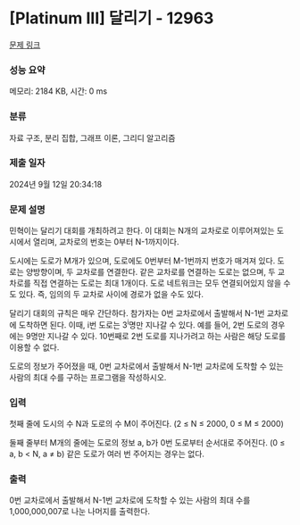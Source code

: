 # [Platinum III] 달리기 - 12963 

[문제 링크](https://www.acmicpc.net/problem/12963) 

### 성능 요약

메모리: 2184 KB, 시간: 0 ms

### 분류

자료 구조, 분리 집합, 그래프 이론, 그리디 알고리즘

### 제출 일자

2024년 9월 12일 20:34:18

### 문제 설명

<p>민혁이는 달리기 대회를 개최하려고 한다. 이 대회는 N개의 교차로로 이루어져있는 도시에서 열리며, 교차로의 번호는 0부터 N-1까지이다.</p>

<p>도시에는 도로가 M개가 있으며, 도로에도 0번부터 M-1번까지 번호가 매겨져 있다. 도로는 양방향이며, 두 교차로를 연결한다. 같은 교차로를 연결하는 도로는 없으며, 두 교차로를 직접 연결하는 도로는 최대 1개이다. 도로 네트워크는 모두 연결되어있지 않을 수도 있다. 즉, 임의의 두 교차로 사이에 경로가 없을 수도 있다.</p>

<p>달리기 대회의 규칙은 매우 간단하다. 참가자는 0번 교차로에서 출발해서 N-1번 교차로에 도착하면 된다. 이때, i번 도로는 3<sup>i</sup>명만 지나갈 수 있다. 예를 들어, 2번 도로의 경우에는 9명만 지나갈 수 있다. 10번째로 2번 도로를 지나가려고 하는 사람은 해당 도로를 이용할 수 없다.</p>

<p>도로의 정보가 주어졌을 때, 0번 교차로에서 출발해서 N-1번 교차로에 도착할 수 있는 사람의 최대 수를 구하는 프로그램을 작성하시오.</p>

### 입력 

 <p>첫째 줄에 도시의 수 N과 도로의 수 M이 주어진다. (2 ≤ N ≤ 2000, 0 ≤ M ≤ 2000)</p>

<p>둘째 줄부터 M개의 줄에는 도로의 정보 a, b가 0번 도로부터 순서대로 주어진다. (0 ≤ a, b < N, a ≠ b) 같은 도로가 여러 번 주어지는 경우는 없다.</p>

### 출력 

 <p>0번 교차로에서 출발해서 N-1번 교차로에 도착할 수 있는 사람의 최대 수를 1,000,000,007로 나눈 나머지를 출력한다.</p>

